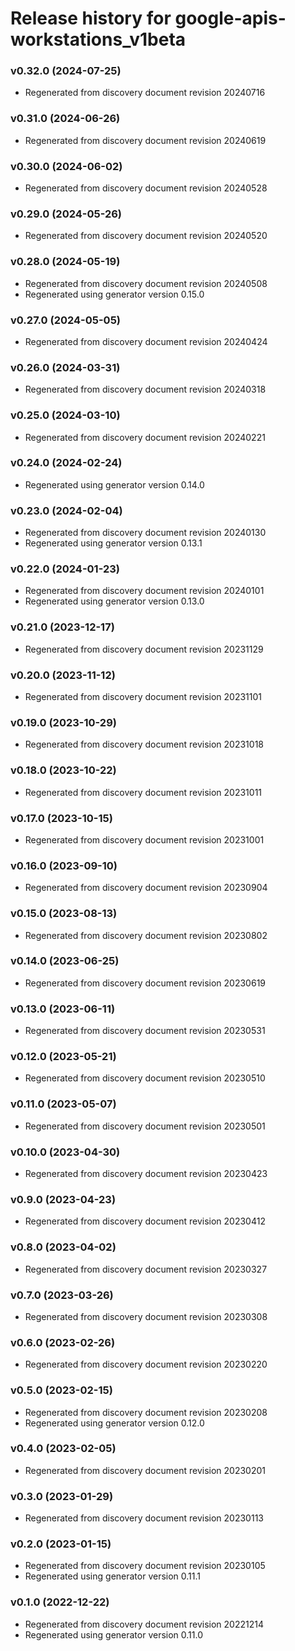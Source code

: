 # Release history for google-apis-workstations_v1beta

### v0.32.0 (2024-07-25)

* Regenerated from discovery document revision 20240716

### v0.31.0 (2024-06-26)

* Regenerated from discovery document revision 20240619

### v0.30.0 (2024-06-02)

* Regenerated from discovery document revision 20240528

### v0.29.0 (2024-05-26)

* Regenerated from discovery document revision 20240520

### v0.28.0 (2024-05-19)

* Regenerated from discovery document revision 20240508
* Regenerated using generator version 0.15.0

### v0.27.0 (2024-05-05)

* Regenerated from discovery document revision 20240424

### v0.26.0 (2024-03-31)

* Regenerated from discovery document revision 20240318

### v0.25.0 (2024-03-10)

* Regenerated from discovery document revision 20240221

### v0.24.0 (2024-02-24)

* Regenerated using generator version 0.14.0

### v0.23.0 (2024-02-04)

* Regenerated from discovery document revision 20240130
* Regenerated using generator version 0.13.1

### v0.22.0 (2024-01-23)

* Regenerated from discovery document revision 20240101
* Regenerated using generator version 0.13.0

### v0.21.0 (2023-12-17)

* Regenerated from discovery document revision 20231129

### v0.20.0 (2023-11-12)

* Regenerated from discovery document revision 20231101

### v0.19.0 (2023-10-29)

* Regenerated from discovery document revision 20231018

### v0.18.0 (2023-10-22)

* Regenerated from discovery document revision 20231011

### v0.17.0 (2023-10-15)

* Regenerated from discovery document revision 20231001

### v0.16.0 (2023-09-10)

* Regenerated from discovery document revision 20230904

### v0.15.0 (2023-08-13)

* Regenerated from discovery document revision 20230802

### v0.14.0 (2023-06-25)

* Regenerated from discovery document revision 20230619

### v0.13.0 (2023-06-11)

* Regenerated from discovery document revision 20230531

### v0.12.0 (2023-05-21)

* Regenerated from discovery document revision 20230510

### v0.11.0 (2023-05-07)

* Regenerated from discovery document revision 20230501

### v0.10.0 (2023-04-30)

* Regenerated from discovery document revision 20230423

### v0.9.0 (2023-04-23)

* Regenerated from discovery document revision 20230412

### v0.8.0 (2023-04-02)

* Regenerated from discovery document revision 20230327

### v0.7.0 (2023-03-26)

* Regenerated from discovery document revision 20230308

### v0.6.0 (2023-02-26)

* Regenerated from discovery document revision 20230220

### v0.5.0 (2023-02-15)

* Regenerated from discovery document revision 20230208
* Regenerated using generator version 0.12.0

### v0.4.0 (2023-02-05)

* Regenerated from discovery document revision 20230201

### v0.3.0 (2023-01-29)

* Regenerated from discovery document revision 20230113

### v0.2.0 (2023-01-15)

* Regenerated from discovery document revision 20230105
* Regenerated using generator version 0.11.1

### v0.1.0 (2022-12-22)

* Regenerated from discovery document revision 20221214
* Regenerated using generator version 0.11.0

